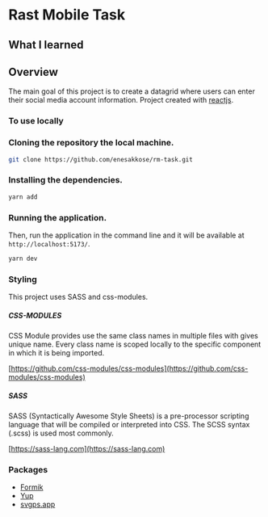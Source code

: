 # Rast Mobile Task

## What I learned


## Overview

The main goal of this project is to create a datagrid where users can enter their social media account information. Project created with [reactjs](https://reactjs.org/).

### To use locally

### Cloning the repository the local machine.

```bash
git clone https://github.com/enesakkose/rm-task.git
```

### Installing the dependencies.

```bash
yarn add
```

### Running the application.

Then, run the application in the command line and it will be available at `http://localhost:5173/`.

```bash
yarn dev
```

### Styling

This project uses SASS and css-modules.

##### CSS-MODULES

CSS Module provides use the same class names in multiple files with gives unique name. Every class name is scoped locally to the specific component in which it is being imported.

[https://github.com/css-modules/css-modules](https://github.com/css-modules/css-modules)

##### SASS

SASS (Syntactically Awesome Style Sheets) is a pre-processor scripting language that will be compiled or interpreted into CSS. The SCSS syntax (.scss) is used most commonly.

[https://sass-lang.com](https://sass-lang.com)

### Packages

* [Formik](https://formik.org/)
* [Yup](https://github.com/jquense/yup)
* [svgps.app](https://svgps.app/)